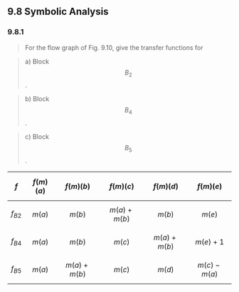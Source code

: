 ## 9.8 Symbolic Analysis

### 9.8.1

> For the flow graph of Fig. 9.10, give the transfer functions for

> a) Block $$B_2$$.

> b) Block $$B_4$$.

> c) Block $$B_5$$.

| $$f$$ | $$f(m)(a)$$ | $$f(m)(b)$$ | $$f(m)(c)$$ | $$f(m)(d)$$ | $$f(m)(e)$$ |
|:-|:-|:-|:-|:-|:-|
| $$f_{B2}$$ | $$m(a)$$ | $$m(b)$$ | $$m(a) + m(b)$$ | $$m(b)$$ | $$m(e)$$ |
| $$f_{B4}$$ |$$m(a)$$ | $$m(b)$$ | $$m(c)$$ | $$m(a) + m(b)$$ | $$m(e) + 1$$ |
| $$f_{B5}$$ |$$m(a)$$ | $$m(a) + m(b)$$ | $$m(c)$$ | $$m(d)$$ | $$m(c) - m(a)$$ |
